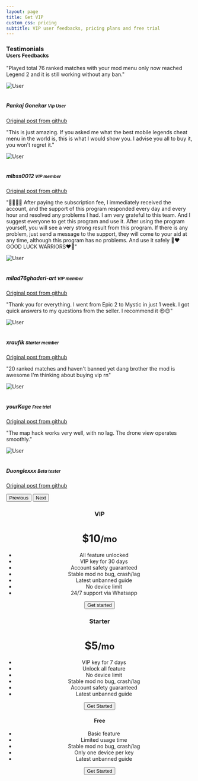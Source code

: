 ```yaml
---
layout: page
title: Get VIP
custom_css: pricing
subtitle: VIP user feedbacks, pricing plans and free trial
---
```

<!-- testimonial start -->
<h3>
  Testimonials
  <small class="text-muted"><br>Users Feedbacks</small>
</h3>
<div id="carouselExample" class="carousel slide">
  <div class="carousel-inner">
    <div class="carousel-item active">
      <div class="testimonial-card">
        <div class="testimonial-content">
          <p class="testimonial-text">"Played total 76 ranked matches with your mod menu only now reached Legend 2 and it is still working without any ban."</p>
          <div class="testimonial-author">
            <img src="https://avatars.githubusercontent.com/u/74189868?s=50&v=4" class="rounded-circle testimonial-image" alt="User">
            <div class="author-info">
              <h5 class="author-name"><br>Pankaj Gonekar <small class="font-monospace">Vip User</small></h5>
              <p class="author-title"><a href="https://github.com/anggorodhanumurti/themaphack/issues/24#issue-3238630099">Original post from github <i class="bi bi-github"></i></a></p>
            </div>
          </div>
        </div>
      </div>
    </div>
    <div class="carousel-item">
      <div class="testimonial-card">
        <div class="testimonial-content">
          <p class="testimonial-text">"This is just amazing. If you asked me what the best mobile legends cheat menu in the world is, this is what I would show you. I advise you all to buy it, you won't regret it."</p>
          <div class="testimonial-author">
            <img src="https://gravatar.com/avatar/26b90d61d750aa0d8db1ece83631aa98?s=50&d=identicon&r=g" class="rounded-circle testimonial-image" alt="User">
            <div class="author-info">
              <h5 class="author-name"><br>mlbss0012 <small class="font-monospace">VIP member</small></h5>
              <p class="author-title"><a href="https://github.com/anggorodhanumurti/themaphack/issues/24#issuecomment-3193482301">Original post from github <i class="bi bi-github"></i></a></p>
            </div>
          </div>
        </div>
      </div>
    </div>
    <div class="carousel-item">
      <div class="testimonial-card">
        <div class="testimonial-content">
          <p class="testimonial-text">"💫💫💫💫 After paying the subscription fee, I immediately received the account, and the support of this program responded every day and every hour and resolved any problems I had. I am very grateful to this team. And I suggest everyone to get this program and use it. After using the program yourself, you will see a very strong result from this program. If there is any problem, just send a message to the support, they will come to your aid at any time, although this program has no problems. And use it safely 🫶❤️GOOD LUCK WARRIORS❤️🫶"</p>
          <div class="testimonial-author">
            <img src="https://gravatar.com/avatar/48738f32a8af6ae1aa8ebf70786e9a92?s=50&d=identicon&r=g" class="rounded-circle testimonial-image" alt="User">
            <div class="author-info">
              <h5 class="author-name"><br>milad76ghaderi-art <small class="font-monospace">VIP member</small></h5>
              <p class="author-title"><a href="https://github.com/anggorodhanumurti/themaphack/issues/24#issuecomment-3333034503">Original post from github <i class="bi bi-github"></i></a></p>
            </div>
          </div>
        </div>
      </div>
    </div>
    <div class="carousel-item">
      <div class="testimonial-card">
        <div class="testimonial-content">
          <p class="testimonial-text">"Thank you for everything. I went from Epic 2 to Mystic in just 1 week. I got quick answers to my questions from the seller. I recommend it 😍😍"</p>
          <div class="testimonial-author">
            <img src="https://gravatar.com/avatar/2963c0ba24502f37e480f879289ce643?s=50&d=identicon&r=g" class="rounded-circle testimonial-image" alt="User">
            <div class="author-info">
              <h5 class="author-name"><br>xraufik <small class="font-monospace">Starter member</small></h5>
              <p class="author-title"><a href="https://github.com/anggorodhanumurti/themaphack/issues/24#issuecomment-3140203553">Original post from github <i class="bi bi-github"></i></a></p>
            </div>
          </div>
        </div>
      </div>
    </div>
    <div class="carousel-item">
      <div class="testimonial-card">
        <div class="testimonial-content">
          <p class="testimonial-text">"20 ranked matches and haven't banned yet dang brother the mod is awesome I'm thinking about buying vip rn"</p>
          <div class="testimonial-author">
            <img src="https://gravatar.com/avatar/abc56f078e6a1f8c4eb35531af576776?s=50&d=identicon&r=g" class="rounded-circle testimonial-image" alt="User">
            <div class="author-info">
              <h5 class="author-name"><br>yourKage <small class="font-monospace">Free trial</small></h5>
              <p class="author-title"><a href="https://github.com/anggorodhanumurti/themaphack/issues/24#issuecomment-3112595704">Original post from github <i class="bi bi-github"></i></a></p>
            </div>
          </div>
        </div>
      </div>
    </div>
    <div class="carousel-item">
      <div class="testimonial-card">
        <div class="testimonial-content">
          <p class="testimonial-text">"The map hack works very well, with no lag. The drone view operates smoothly."</p>
          <div class="testimonial-author">
            <img src="https://avatars.githubusercontent.com/u/84232018?s=50&v=4" class="rounded-circle testimonial-image" alt="User">
            <div class="author-info">
              <h5 class="author-name"><br>Duonglexxx <small class="font-monospace">Beta tester</small></h5>
              <p class="author-title"><a href="https://github.com/anggorodhanumurti/themaphack/issues/5#issuecomment-2961154879">Original post from github <i class="bi bi-github"></i></a></p>
            </div>
          </div>
        </div>
      </div>
    </div>
  </div>
  <button class="carousel-control-prev" type="button" data-bs-target="#carouselExample" data-bs-slide="prev">
    <span class="carousel-control-prev-icon" aria-hidden="true"></span>
    <span class="visually-hidden">Previous</span>
  </button>
  <button class="carousel-control-next" type="button" data-bs-target="#carouselExample" data-bs-slide="next">
    <span class="carousel-control-next-icon" aria-hidden="true"></span>
    <span class="visually-hidden">Next</span>
  </button>
</div>
<!-- testimonial end -->
<style>
  .bd-placeholder-img {
  font-size: 1.125rem;
  text-anchor: middle;
  -webkit-user-select: none;
  -moz-user-select: none;
  user-select: none;
  }

  @media (min-width: 768px) {
  .bd-placeholder-img-lg {
  font-size: 3.5rem;
    }
  }
</style>
<!-- VIP start -->
<div class="container py-3">
<header>
<main>
<div class="row row-cols-1 row-cols-md-3 mb-3 text-center">
<div class="col">
        <div class="card mb-4 rounded-3 shadow-sm border-primary text-bg-dark">
          <div class="card-header py-3 text-white bg-primary border-primary">
            <h3 class="my-0 fw-normal" id="getvipnow">VIP</h3>
          </div>
          <div class="card-body">
            <h1 class="card-title pricing-card-title">$10<small class="text-muted fw-light">/mo</small></h1>
            <ul class="feature-list mt-3 mb-4">
<li>All feature unlocked</li>
<li>VIP key for 30 days</li>
<li>Account safety guaranteed</li>
<li>Stable mod no bug, crash/lag</li>
<li>Latest unbanned guide</li>
<li>No device limit</li>
<li>24/7 support via Whatsapp</li>
            </ul>
            <a href="https://www.patreon.com/checkout/themaphack?rid=26019842"><button type="button" class="w-100 btn btn-lg btn-primary">Get started</button></a>
          </div>
        </div>
      </div>
<!-- Starter start -->      
      <div class="col">
        <div class="card mb-4 rounded-3 shadow-sm text-bg-dark">
          <div class="card-header py-3 border-primary">
            <h3 class="my-0 fw-normal">Starter</h3>
          </div>
          <div class="card-body">
            <h1 class="card-title pricing-card-title">$5<small class="text-muted fw-light">/mo</small></h1>
            <ul class="feature-list mt-3 mb-4">
<li>VIP key for 7 days</li>
<li>Unlock all feature</li>
<li>No device limit</li>
<li>Stable mod no bug, crash/lag</li>
<li>Account safety guaranteed</li>
<li>Latest unbanned guide</li>
            </ul>
            <a href="https://www.patreon.com/checkout/themaphack?rid=26394430"><button type="button" class="w-100 btn btn-lg btn-primary">Get Started</button></a>
          </div>
        </div>
      </div>
<!-- Free start -->  
      <div class="col">
        <div class="card mb-4 rounded-3 shadow-sm text-bg-dark">
          <div class="card-header py-3 border-primary">
            <h4 class="my-0 fw-normal" id="freetrial">Free</h4>
          </div>
          <div class="card-body">
            <ul class="list-unstyled mt-3 mb-4">
<li>Basic feature</li>
<li>Limited usage time</li>
<li>Stable mod no bug, crash/lag</li>
<li>Only one device per key</li>
<li>Latest unbanned guide</li>
            </ul>
            <a href="https://themaphack.com/quickstart"><button type="button" class="w-100 btn btn-lg btn-outline-primary">Get Started</button></a>
          </div>
        </div>
      </div>
    </div>
  </main>
